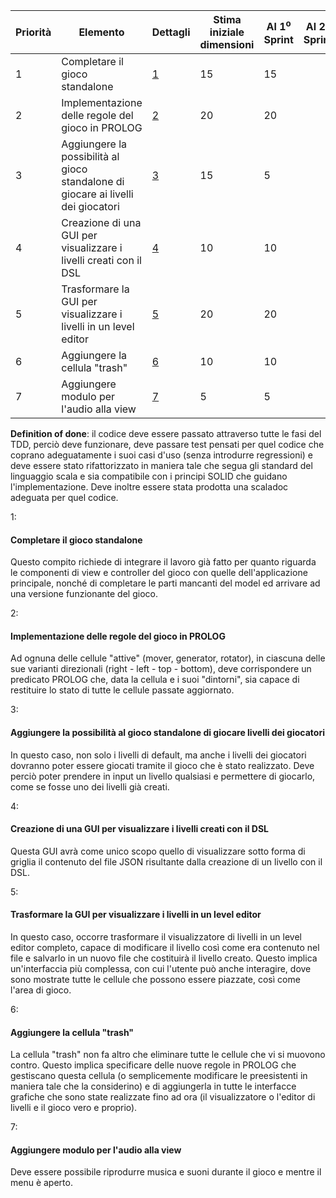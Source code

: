 | Priorità | Elemento | Dettagli | Stima iniziale dimensioni | Al 1<sup>o</sup> Sprint | Al 2<sup>o</sup> Sprint | Al 3<sup>o</sup> Sprint | Al 4<sup>o</sup> Sprint | Al 5<sup>o</sup> Sprint |
| --- | --- | --- | --- | --- | --- | --- | --- | --- |
| 1 | Completare il gioco standalone | [1](#1) | 15 | 15 | 
| 2 | Implementazione delle regole del gioco in PROLOG | [2](#2) | 20 | 20
| 3 | Aggiungere la possibilità al gioco standalone di giocare ai livelli dei giocatori | [3](#3) | 15 | 5
| 4 | Creazione di una GUI per visualizzare i livelli creati con il DSL | [4](#4) | 10 | 10
| 5 | Trasformare la GUI per visualizzare i livelli in un level editor | [5](#5) | 20 | 20
| 6 | Aggiungere la cellula "trash" | [6](#6) | 10 | 10
| 7 | Aggiungere modulo per l'audio alla view | [7](#7) | 5 | 5

**Definition of done**: il codice deve essere passato attraverso tutte le fasi del TDD, perciò deve funzionare, deve passare test pensati per quel codice che coprano adeguatamente i suoi casi d'uso (senza introdurre regressioni) e deve essere stato rifattorizzato in maniera tale che segua gli standard del linguaggio scala e sia compatibile con i principi SOLID che guidano l'implementazione. Deve inoltre essere stata prodotta una scaladoc adeguata per quel codice.

<a name="1">1</a>:
#### Completare il gioco standalone
Questo compito richiede di integrare il lavoro già fatto per quanto riguarda le componenti di view e controller del gioco con quelle dell'applicazione principale, nonché di completare le parti mancanti del model ed arrivare ad una versione funzionante del gioco.

<a name="2">2</a>: 
#### Implementazione delle regole del gioco in PROLOG
Ad ognuna delle cellule "attive" (mover, generator, rotator), in ciascuna delle sue varianti direzionali (right - left - top - bottom), deve corrispondere un predicato PROLOG che, data la cellula e i suoi "dintorni", sia capace di restituire lo stato di tutte le cellule passate aggiornato.
	
<a name="3">3</a>: 
#### Aggiungere la possibilità al gioco standalone di giocare livelli dei giocatori
In questo caso, non solo i livelli di default, ma anche i livelli dei giocatori dovranno poter essere giocati tramite il gioco che è stato realizzato. Deve perciò poter prendere in input un livello qualsiasi e permettere di giocarlo, come se fosse uno dei livelli già creati. 

<a name="4">4</a>:
#### Creazione di una GUI per visualizzare i livelli creati con il DSL
Questa GUI avrà come unico scopo quello di visualizzare sotto forma di griglia il contenuto del file JSON risultante dalla creazione di un livello con il DSL.

<a name="5">5</a>: 
#### Trasformare la GUI per visualizzare i livelli in un level editor
In questo caso, occorre trasformare il visualizzatore di livelli in un level editor completo, capace di modificare il livello così come era contenuto nel file e salvarlo in un nuovo file che costituirà il livello creato. Questo implica un'interfaccia più complessa, con cui l'utente può anche interagire, dove sono mostrate tutte le cellule che possono essere piazzate, così come l'area di gioco.

<a name="6">6</a>: 
#### Aggiungere la cellula "trash"
La cellula "trash" non fa altro che eliminare tutte le cellule che vi si muovono contro. Questo implica specificare delle nuove regole in PROLOG che gestiscano questa cellula (o semplicemente modificare le preesistenti in maniera tale che la considerino) e di aggiungerla in tutte le interfacce grafiche che sono state realizzate fino ad ora (il visualizzatore o l'editor di livelli e il gioco vero e proprio).

<a name="7">7</a>:
#### Aggiungere modulo per l'audio alla view
Deve essere possibile riprodurre musica e suoni durante il gioco e mentre il menu è aperto.
